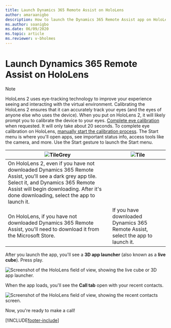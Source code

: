 ```yaml
---
title: Launch Dynamics 365 Remote Assist on HoloLens
author: amaraanigbo
description: How to launch the Dynamics 365 Remote Assist app on HoloLens
ms.author: soanigbo
ms.date: 06/09/2020
ms.topic: article
ms.reviewer: v-bholmes
---
```


# Launch Dynamics 365 Remote Assist on HoloLens

>[!Note]
> HoloLens 2 uses eye-tracking technology to improve your experience seeing and interacting with the virtual environment. Calibrating the HoloLens 2 ensures that it can accurately track your eyes (and the eyes of anyone else who uses the device). When you put on HoloLens 2, it will likely prompt you to calibrate the device to your eyes. [Complete eye calibration]( https://docs.microsoft.com/hololens/hololens-calibration#calibrating-your-hololens-2) when requested. It will only take about 20 seconds.
> To complete eye calibration on HoloLens, [manually start the calibration process]( https://docs.microsoft.com/hololens/hololens-calibration#calibrating-your-hololens-1st-gen).
The Start menu is where you'll open apps, see important status info, access tools like the camera, and more. Use the Start gesture to launch the Start menu.

|![TileGrey](media/HL2-02.00-tile-gray.png "TileGrey")| ![Tile](media/HL2-02.01-tile.png "Tile")|
|--|--|
|On HoloLens 2, even if you have not downloaded Dynamics 365 Remote Assist, you'll see a dark grey app tile. Select it, and Dynamics 365 Remote Assist will begin downloading. After it's done downloading, select the app to launch it.
On HoloLens, if you have not downloaded Dynamics 365 Remote Assist, you'll need to download it from the Microsoft Store.|If you have downloaded Dynamics 365 Remote Assist, select the app to launch it.|

After you launch the app, you'll see a **3D app launcher** (also known as a **live cube**). Press play.

![Screenshot of the HoloLens field of view, showing the live cube or 3D app launcher.](media/HL2-02.02-live-cube.png "LiveCube")

When the app loads, you'll see the **Call tab** open with your recent contacts.

![Screenshot of the HoloLens field of view, showing the recent contacts screen.](media/02.00-contacts.png "RecentContacts")

Now, you're ready to make a call!


[!INCLUDE[footer-include](../includes/footer-banner.md)]
